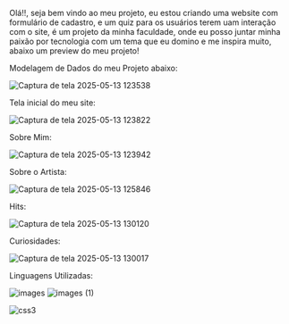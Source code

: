 Olá!!, seja bem vindo ao meu projeto, eu estou criando uma website com formulário de cadastro, e um quiz para os usuários terem uam interação com o site, é um projeto da minha faculdade, onde eu posso juntar minha paixão por tecnologia com um tema que eu domino e me inspira muito, abaixo um preview do meu projeto!


Modelagem de Dados do meu Projeto abaixo:





![Captura de tela 2025-05-13 123538](https://github.com/user-attachments/assets/1e0816e0-d167-401f-aaee-ec2c61e44171)



Tela inicial do meu site: 


![Captura de tela 2025-05-13 123822](https://github.com/user-attachments/assets/82d12ada-f17d-4de1-b05b-5e07941f1ce8)


Sobre Mim: 


![Captura de tela 2025-05-13 123942](https://github.com/user-attachments/assets/ca9a5ce4-d109-4277-8cbd-3baa3f7d8f81)

Sobre o Artista:


![Captura de tela 2025-05-13 125846](https://github.com/user-attachments/assets/76486579-0e13-4f21-9e2c-6643d7c8220b)

Hits:


![Captura de tela 2025-05-13 130120](https://github.com/user-attachments/assets/0efe5d9f-c05e-4bde-b860-16ae69a4192e)

Curiosidades:

![Captura de tela 2025-05-13 130017](https://github.com/user-attachments/assets/a8d56499-53bc-4126-a597-b8dd6014aa14)






Linguagens Utilizadas:

![images](https://github.com/user-attachments/assets/d889d118-5193-47e0-863a-c950f2b50cf1) ![images (1)](https://github.com/user-attachments/assets/b7e08ab5-45e0-4518-99c3-f4f271eec6cf)




![css3](https://github.com/user-attachments/assets/a5699cf4-b282-44c5-ad36-42a5d93a2ab9)



